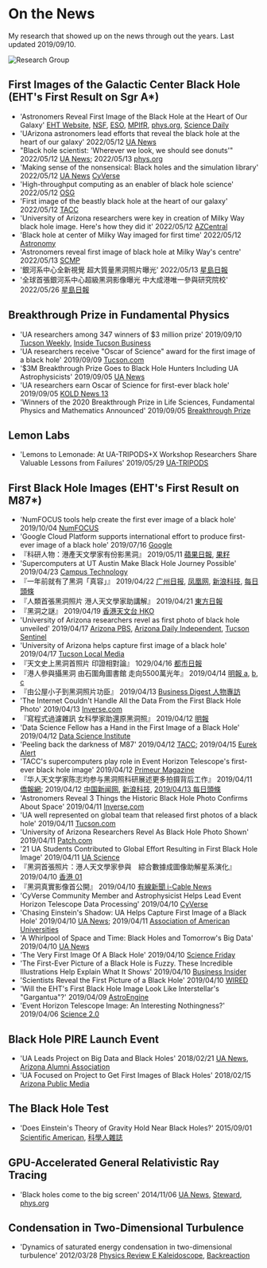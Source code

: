 # On the News

My research that showed up on the news through out the years.
Last updated 2019/09/10.

![Research Group](moments/2022/bhpire_group.jpg)

## First Images of the Galactic Center Black Hole (EHT's First Result on Sgr A*)

- 'Astronomers Reveal First Image of the Black Hole at the Heart of Our Galaxy'
  [EHT Website](https://eventhorizontelescope.org/blog/astronomers-reveal-first-image-black-hole-heart-our-galaxy),
  [NSF](https://beta.nsf.gov/news/we-got-it-astronomers-reveal-first-image-black-hole-heart-our-galaxy),
  [ESO](https://www.eso.org/public/news/eso2208-eht-mw/),
  [MPIfR](https://www.mpifr-bonn.mpg.de/pressreleases/2022/8),
  [phys.org](https://phys.org/news/2022-05-astronomers-reveal-image-black-hole.html),
  [Science Daily](https://www.sciencedaily.com/releases/2022/05/220512094206.htm)
- 'UArizona astronomers lead efforts that reveal the black hole at the heart of our galaxy'
  2022/05/12
  [UA News](https://news.arizona.edu/story/uarizona-astronomers-lead-efforts-reveal-black-hole-heart-our-galaxy)
- "Black hole scientist: 'Wherever we look, we should see donuts'"
  2022/05/12
  [UA News](https://news.arizona.edu/story/black-hole-scientist-wherever-we-look-we-should-see-donuts);
  2022/05/13
  [phys.org](https://phys.org/news/2022-05-black-hole-scientist-donuts.html)
- 'Making sense of the nonsensical: Black holes and the simulation library'
  2022/05/12
  [UA News](https://news.arizona.edu/story/making-sense-nonsensical-black-holes-and-simulation-library)
  [CyVerse](https://cyverse.org/eht-sagA)
- 'High-throughput computing as an enabler of black hole science'
  2022/05/12
  [OSG](https://opensciencegrid.org/spotlights/EHT.html)
- 'First image of the beastly black hole at the heart of our galaxy'
  2022/05/12
  [TACC](https://www.tacc.utexas.edu/-/first-image-of-the-beastly-black-hole-at-the-heart-of-our-galaxy)
- 'University of Arizona researchers were key in creation of Milky Way black hole image. Here's how they did it'
  2022/05/12
  [AZCentral](https://www.azcentral.com/story/news/local/arizona-education/2022/05/12/how-university-arizona-helped-create-milky-way-black-hole-image/9747447002/)
- 'Black hole at center of Milky Way imaged for first time'
  2022/05/12
  [Astronomy](https://astronomy.com/news/2022/05/black-hole-at-heart-of-milky-way-imaged-for-first-time)
- 'Astronomers reveal first image of black hole at Milky Way's centre'
  2022/05/13
  [SCMP](https://www.scmp.com/yp/discover/news/article/3177632/astronomers-reveal-first-image-black-hole-milky-ways-centre)
- '銀河系中心全新視覺 超大質量黑洞照片曝光'
  2022/05/13
  [星島日報](https://www.singtao.ca/5768909/2022-05-13/post-%E9%8A%80%E6%B2%B3%E7%B3%BB%E4%B8%AD%E5%BF%83%E5%85%A8%E6%96%B0%E8%A6%96%E8%A6%BA-%E8%B6%85%E5%A4%A7%E8%B3%AA%E9%87%8F%E9%BB%91%E6%B4%9E%E7%85%A7%E7%89%87%E6%9B%9D%E5%85%89)
- '全球首張銀河系中心超級黑洞影像曝光 中大成港唯一參與研究院校'
  2022/05/26
  [星島日報](https://www.singtaousa.com/2022-05-26/%e5%85%a8%e7%90%83%e9%a6%96%e5%bc%b5%e9%8a%80%e6%b2%b3%e7%b3%bb%e4%b8%ad%e5%bf%83%e8%b6%85%e7%b4%9a%e9%bb%91%e6%b4%9e%e5%bd%b1%e5%83%8f%e6%9b%9d%e5%85%89-%e4%b8%ad%e5%a4%a7%e6%88%90%e6%b8%af%e5%94%af/4094775)

## Breakthrough Prize in Fundamental Physics

- 'UA researchers among 347 winners of $3 million prize'
  2019/09/10
  [Tucson Weekly](https://www.tucsonweekly.com/TheRange/archives/2019/09/10/ua-researchers-among-347-winners-of-3-million-prize),
  [Inside Tucson Business](https://www.insidetucsonbusiness.com/news/ua-researchers-among-winners-of-million-prize/article_130224c6-d3ff-11e9-98a9-d3761fbd5736.html)
- 'UA researchers receive "Oscar of Science" award for the first image of a black hole'
  2019/09/09
  [Tucson.com](https://tucson.com/news/local/ua-researchers-receive-oscar-of-science-award-for-the-first/article_fd1bcca8-64f3-51ad-b4c7-137f849e876c.html)
- '$3M Breakthrough Prize Goes to Black Hole Hunters Including UA Astrophysicists'
  2019/09/05
  [UA News](https://uanews.arizona.edu/story/3m-breakthrough-prize-goes-black-hole-hunters-including-ua-astrophysicists)
- 'UA researchers earn Oscar of Science for first-ever black hole'
  2019/09/05
  [KOLD News 13](https://www.kold.com/2019/09/05/ua-researchers-earn-oscar-science-first-ever-black-hole/)
- 'Winners of the 2020 Breakthrough Prize in Life Sciences, Fundamental Physics and Mathematics Announced'
  2019/09/05
  [Breakthrough Prize](https://breakthroughprize.org/News/54)

## Lemon Labs

- 'Lemons to Lemonade: At UA-TRIPODS+X Workshop Researchers Share Valuable Lessons from Failures'
  2019/05/29
  [UA-TRIPODS](https://tripods.math.arizona.edu/news)

## First Black Hole Images (EHT's First Result on M87\*)

- 'NumFOCUS tools help create the first ever image of a black hole'
  2019/10/04
  [NumFOCUS](https://numfocus.org/case-studies/first-photograph-black-hole)
- 'Google Cloud Platform supports international effort to produce first-ever image of a black hole'
  2019/07/16
  [Google](https://edu.google.com/why-google/case-studies/eht-gcp)
- 『科研人物：港產天文學家有份影黑洞』
  2019/05/11
  [蘋果日報](https://hk.lifestyle.appledaily.com/lifestyle/realtime/article/20190510/59579000),
  [果籽](https://hk.lifestyle.appledaily.com/lifestyle/tech/daily/article/20190511/20675578)
- 'Supercomputers at UT Austin Make Black Hole Journey Possible'
  2019/04/23
  [Campus Technology](https://campustechnology.com/articles/2019/04/23/supercomputers-at-ut-austin-make-black-hole-journey-possible.aspx)
- 『一年前就有了黑洞「真容」』
  2019/04/22
  [广州日报](http://news.dayoo.com/society/201904/22/140000_52545856.htm),
  [凤凰网](https://tech.ifeng.com/c/7m43mstxvGk),
  [新浪科技](https://tech.sina.com.cn/d/s/2019-04-22/doc-ihvhiqax4297007.shtml),
  [每日頭條](https://kknews.cc/science/a34nj3x.html)
- 『人類首張黑洞照片 港人天文學家助講解』
  2019/04/21
  [東方日報](https://orientaldaily.on.cc/cnt/news/20190421/00176_056.html)
- 『黑洞之謎』
  2019/04/19
  [香港天文台 HKO](https://www.facebook.com/watch/?v=2262573617195585)
- 'University of Arizona researchers revel as first photo of black hole unveiled'
  2019/04/17
  [Arizona PBS](https://cronkitenews.azpbs.org/2019/04/10/university-of-arizona-researchers-revel-as-photo-of-black-hole-unveiled/),
  [Arizona Daily Independent](https://arizonadailyindependent.com/2019/04/10/university-of-arizona-researchers-revel-as-photo-of-black-hole-unveiled/),
  [Tucson Sentinel](http://www.tucsonsentinel.com/local/report/041719_black_hole_ua/university-arizona-researchers-revel-as-first-photo-black-hole-unveiled/)
- 'University of Arizona helps capture first image of a black hole'
  2019/04/17
  [Tucson Local Media](https://www.tucsonlocalmedia.com/news/article_9aa26a62-5bb4-11e9-b8f7-1748e0f95ab8.html)
- 『天文史上黑洞首照片 印證相對論』
  1029/04/16
  [都市日報](https://www.metrodaily.hk/metro_news/天文史上黑洞首照片-印證相對論/)
- 『港人參與攝黑洞 由石圍角圖書館 走向5500萬光年』
  2019/04/14
  [明報 a](https://news.mingpao.com/pns/港聞/article/20190414/s00002/1555179555836/港人參與攝黑洞-由石圍角圖書館-走向5500萬光年),
  [b](https://news.mingpao.com/pns/港聞/article/20190414/s00002/1555179558098/英文差礙升學-「考無數次toefl」),
  [c](https://news.mingpao.com/pns/港聞/article/20190414/s00002/1555179558223/照片被彈模糊-「已是人類目前最好」)
- 『由公屋小子到黑洞照片功臣』
  2019/04/13
  [Business Digest 人物專訪](https://www.facebook.com/406692330142425/posts/427902514688073/)
- 'The Internet Couldn't Handle All the Data From the First Black Hole Photo'
  2019/04/13
  [Inverse.com](https://www.inverse.com/article/54833-m87-black-hole-photo-data-storage-feat)
- 『寫程式過濾雜訊 女科學家助還原黑洞照』
  2019/04/12
  [明報](https://news.mingpao.com/pns/國際/article/20190412/s00014/1555008453729/寫程式過濾雜訊-女科學家助還原黑洞照)
- 'Data Science Fellow has a Hand in the First Image of a Black Hole'
  2019/04/12
  [Data Science Institute](https://datascience.arizona.edu/news)
- 'Peeling back the darkness of M87'
  2019/04/12
  [TACC](https://www.tacc.utexas.edu/-/peeling-back-the-darkness-of-m87);
  2019/04/15
  [Eurek Alert](https://www.eurekalert.org/pub_releases/2019-04/uota-pbt041519.php)
- 'TACC's supercomputers play role in Event Horizon Telescope's first-ever black hole image'
  2019/04/12
  [Primeur Magazine](http://primeurmagazine.com/weekly/AE-PR-05-19-64.html)
- 『华人天文学家陈志均参与黑洞照科研展述更多拍摄背后工作』
  2019/04/11
  [僑報網](http://www.uschinapress.com/2019/0411/1160965.shtml);
  2019/04/12
  [中国新闻网](https://www.chinanews.com/hr/2019/04-12/8807277.shtml),
  [新浪科技](https://tech.sina.com.cn/i/2019-04-12/doc-ihvhiqax2119667.shtml),
  [2019/04/13 每日頭條](https://kknews.cc/science/8p6kavq.html)
- 'Astronomers Reveal 3 Things the Historic Black Hole Photo Confirms About Space'
  2019/04/11
  [Inverse.com](https://www.inverse.com/article/54781-what-does-m87-change-what-we-know-about-black-holes-not-much-and-thats-awesome)
- 'UA well represented on global team that released first photos of a black hole'
  2019/04/11
  [Tucson.com](https://tucson.com/news/local/ua-well-represented-on-global-team-that-released-first-photos/article_a86b7125-5d23-5e8e-91fb-b2e45e17ecc9.html)
- 'University of Arizona Researchers Revel As Black Hole Photo Shown'
  2019/04/11
  [Patch.com](https://patch.com/arizona/phoenix/university-arizona-researchers-revel-black-hole-photo-shown)
- '21 UA Students Contributed to Global Effort Resulting in First Black Hole Image'
  2019/04/11
  [UA Science](https://uascience.org/2019/04/11/21-ua-students-contributed-to-global-effort-resulting-in-first-black-hole-image/)
- 『黑洞首張照片：港人天文學家參與　綜合數據成圖像助解星系演化』
  2019/04/10
  [香港 01](https://www.hk01.com/社會新聞/316673/黑洞首張照片-港人天文學家參與-綜合數據成圖像助解星系演化)
- 『黑洞真實影像首公開』
  2019/04/10
  [有線新聞 i-Cable News](https://www.facebook.com/watch/?v=338918106735282)
- 'CyVerse Community Member and Astrophysicist Helps Lead Event Horizon Telescope Data Processing'
  2019/04/10
  [CyVerse](https://www.cyverse.org/single-post/2019/04/10/CyVerse-Community-Member-and-Astrophysicist-Helps-Lead-Event-Horizon-Telescope-Data-Processing)
- 'Chasing Einstein's Shadow: UA Helps Capture First Image of a Black Hole'
  2019/04/10
  [UA News](https://uanews.arizona.edu/story/chasing-einsteins-shadow);
  2019/04/11
  [Association of American Universities](https://www.aau.edu/research-scholarship/featured-research-topics/chasing-einsteins-shadow-ua-helps-capture-first-image)
- 'A Whirlpool of Space and Time: Black Holes and Tomorrow's Big Data'
  2019/04/10
  [UA News](https://experts.arizona.edu/blackhole)
- 'The Very First Image Of A Black Hole'
  2019/04/10
  [Science Friday](https://www.sciencefriday.com/articles/breaking-first-image-black-hole/)
- 'The First-Ever Picture of a Black Hole is Fuzzy. These Incredible Illustrations Help Explain What It Shows'
  2019/04/10
  [Business Insider](https://www.businessinsider.com/black-hole-first-photo-event-horizon-telescope-picture-explained-2019-4)
- 'Scientists Reveal the First Picture of a Black Hole'
  2019/04/10
  [WIRED](https://www.wired.com/story/scientists-reveal-the-first-picture-of-a-black-hole/)
- 'Will the EHT's First Black Hole Image Look Like Interstellar's "Gargantua"?'
  2019/04/09
  [AstroEngine](https://astroengine.com/2019/04/09/will-the-ehts-first-black-hole-image-look-like-interstellars-gargantua/)
- 'Event Horizon Telescope Image: An Interesting Nothingness?'
  2019/04/06
  [Science 2.0](https://www.science20.com/hontas_farmer/event_horizon_telescope_image_an_interesting_nothingness-237451)

## Black Hole PIRE Launch Event

- 'UA Leads Project on Big Data and Black Holes'
  2018/02/21
  [UA News](https://uanews.arizona.edu/story/ua-leads-project-big-data-and-black-holes),
  [Arizona Alumni Association](https://arizonaalumni.com/article/ua-leads-project-big-data-and-black-holes)
- 'UA Focused on Project to Get First Images of Black Holes'
  2018/02/15
  [Arizona Public Media](https://news.azpm.org/p/news-articles/2018/2/15/124205-ua-gets-grant-to-support-black-hole-research/)

## The Black Hole Test

- 'Does Einstein's Theory of Gravity Hold Near Black Holes?'
  2015/09/01
  [Scientific American](https://www.scientificamerican.com/article/does-einstein-s-theory-of-gravity-hold-near-black-holes/),
  [科學人雜誌](http://sa.ylib.com/MagArticle.aspx?Unit=featurearticles&id=4307)

## GPU-Accelerated General Relativistic Ray Tracing

- 'Black holes come to the big screen'
  2014/11/06
  [UA News](https://uanews.arizona.edu/story/black-holes-come-big-screen),
  [Steward](https://www.as.arizona.edu/featured-articles/ua-astrophysicists-use-computer-gaming-hardware-steroids-simulate-black-hole),
  [phys.org](https://phys.org/news/2014-11-black-holes-big-screen.html)

## Condensation in Two-Dimensional Turbulence

- 'Dynamics of saturated energy condensation in two-dimensional turbulence'
  2012/03/28
  [Physics Review E Kaleidoscope](https://journals.aps.org/pre/kaleidoscope/pre/85/3/036315),
  [Backreaction](http://backreaction.blogspot.com/2012/10/turbulence-in-2-dimensional-box-pretty.html)
